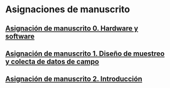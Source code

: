 # Asignaciones de manuscrito

## [Asignación de manuscrito 0. Hardware y software](asignacion-00.md)

## [Asignación de manuscrito 1. Diseño de muestreo y colecta de datos de campo](asignacion-01.md)

## [Asignación de manuscrito 2. Introducción](asignacion-02.md)

<!-- ## [Asignación de manuscrito 2. Técnicas de procesamiento y analíticas (subsección de la Metodología)](asignacion-02.md) -->

<!-- ## [Asignación de manuscrito 4. Resultados](asignacion-04.md) -->